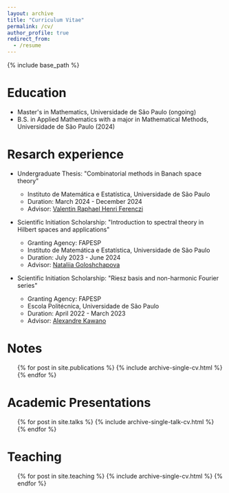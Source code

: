 ```yaml
---
layout: archive
title: "Curriculum Vitae"
permalink: /cv/
author_profile: true
redirect_from:
  - /resume
---
```


{% include base_path %}

Education
======
* Master's in Mathematics, Universidade de São Paulo (ongoing)
* B.S. in Applied Mathematics with a major in Mathematical Methods, Universidade de São Paulo (2024)

Resarch experience
======
* Undergraduate Thesis: "Combinatorial methods in Banach space theory"
  * Instituto de Matemática e Estatística, Universidade de São Paulo
  * Duration: March 2024 - December 2024
  * Advisor: [Valentin Raphael Henri Ferenczi](https://www.ime.usp.br/~ferenczi/)
 
* Scientific Initiation Scholarship: "Introduction to spectral theory in Hilbert spaces and applications"
  * Granting Agency: FAPESP
  * Instituto de Matemática e Estatística, Universidade de São Paulo
  * Duration: July 2023 - June 2024
  * Advisor: [Nataliia Goloshchapova](https://www.ime.usp.br/~nataliia/)
    
* Scientific Initiation Scholarship: "Riesz basis and non-harmonic Fourier series"
  * Granting Agency: FAPESP
  * Escola Politécnica, Universidade de São Paulo
  * Duration: April 2022 - March 2023
  * Advisor: [Alexandre Kawano](http://sites.poli.usp.br/d/pme3100/alexandre.asp)
  
Notes
======
  <ul>{% for post in site.publications %}
    {% include archive-single-cv.html %}
  {% endfor %}</ul>
  
Academic Presentations
======
  <ul>{% for post in site.talks %}
    {% include archive-single-talk-cv.html %}
  {% endfor %}</ul>
  
Teaching
======
  <ul>{% for post in site.teaching %}
    {% include archive-single-cv.html %}
  {% endfor %}</ul>
